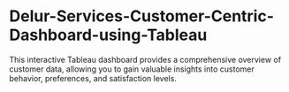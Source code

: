 # Delur-Services-Customer-Centric-Dashboard-using-Tableau
 This interactive Tableau dashboard provides a comprehensive overview of customer data, allowing you to gain valuable insights into customer behavior, preferences, and satisfaction levels.
